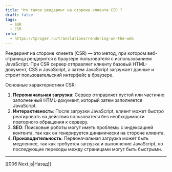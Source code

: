 ```yaml
---
title: Что такое рендеринг на стороне клиента CSR ?
draft: false
tags:
  - SSR
  - CSR
info:
  - https://tproger.ru/translations/rendering-on-the-web
---
```

Рендеринг на стороне клиента (CSR) — это метод, при котором веб-страница рендерится в браузере пользователя с использованием JavaScript. При CSR сервер отправляет клиенту базовый HTML-документ, CSS и JavaScript, а затем JavaScript загружает данные и строит пользовательский интерфейс в браузере.

Основные характеристики CSR:

1. **Первоначальная загрузка**: Сервер отправляет пустой или частично заполненный HTML-документ, который затем заполняется JavaScript.
2. **Интерактивность**: После загрузки JavaScript, клиент может быстро реагировать на действия пользователя без необходимости повторного обращения к серверу.
3. **SEO**: Поисковые роботы могут иметь проблемы с индексацией контента, так как он генерируется динамически на стороне клиента.
4. **Производительность**: Первоначальная загрузка может быть медленнее, так как требуется загрузка и выполнение JavaScript, но последующие переходы между страницами могут быть быстрыми.

___

[[006 Next.js|Назад]]